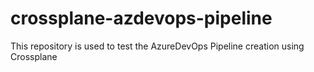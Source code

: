 # crossplane-azdevops-pipeline
This repository is used to test the AzureDevOps Pipeline creation using Crossplane
